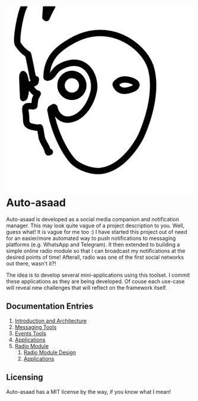 # ![Auto-asaad](./auto-asaad.png) Auto-asaad

Auto-asaad is developed as a social media companion and notification manager. 
This may look quite vague of a project description to you. Well, guess what! 
It is vague for me too :) I have started this project out of need for 
an easier/more automated
way to push notifications to messaging platforms (e.g. WhatsApp and Telegram).
It then extended to building a simple online radio module so that I can
broadcast my notifications at the desired points of time! Afterall, radio was 
one of the first social networks out there, wasn't it?!

The idea is to develop several mini-applications using this toolset. I 
commit these applications as they are being developed. Of couse each use-case
will reveal new challenges that will reflect on the framework itself.

## Documentation Entries
1. [Introduction and Architecture](./docs/intro.md)
2. [Messaging Tools](./docs/messaging.md)
3. [Events Tools](./docs/events.md)
4. [Applications](./docs/apps.md)
4. [Radio Module](./radio/README.md)
    1. [Radio Module Design](./radio/docs/design.md)
    2. [Applications](./radio/docs/apps.md)

## Licensing
Auto-asaad has a MIT license by the way, if you know what I mean! 